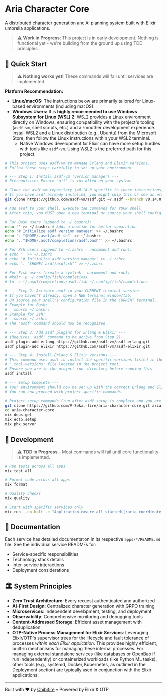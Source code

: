 # Aria Character Core

A distributed character generation and AI planning system built with Elixir umbrella applications.

> ⚠️ **Work in Progress**: This project is in early development. Nothing is functional yet - we're building from the ground up using TDD principles.

## 🚀 Quick Start

> ⚠️ **Nothing works yet!** These commands will fail until services are implemented.

**Platform Recommendation:**

*   **Linux/macOS:** The instructions below are primarily tailored for Linux-based environments (including macOS).
*   **Windows Users:** It is **highly recommended to use Windows Subsystem for Linux (WSL) 2**. WSL2 provides a Linux environment directly on Windows, ensuring compatibility with the project's tooling (`asdf-vm`, shell scripts, etc.) and a smoother development experience. Install WSL2 and a Linux distribution (e.g., Ubuntu) from the Microsoft Store, then follow the Linux instructions within your WSL2 terminal.
    *   Native Windows development for Elixir can have more setup hurdles with tools like `asdf-vm`. Using WSL2 is the preferred path for this project.

```bash
# This project uses asdf-vm to manage Erlang and Elixir versions.
# Follow these steps carefully to set up your environment.

# --- Step 1: Install asdf-vm (version manager) ---
# Prerequisite: Ensure 'git' is installed on your system.

# Clone the asdf-vm repository (v0.14.0 specific to these instructions).
# If you have asdf already installed, you might skip this or see an error if the directory exists.
git clone https://github.com/asdf-vm/asdf.git ~/.asdf --branch v0.14.0

# Add asdf to your shell. Execute the commands for YOUR shell.
# After this, you MUST open a new terminal or source your shell config file (e.g., source ~/.bashrc).

# For Bash users (append to ~/.bashrc):
echo '' >> ~/.bashrc # Adds a newline for better separation
echo '# Initialize asdf version manager' >> ~/.bashrc
echo '. "$HOME/.asdf/asdf.sh"' >> ~/.bashrc
echo '. "$HOME/.asdf/completions/asdf.bash"' >> ~/.bashrc

# For Zsh users (append to ~/.zshrc - uncomment and run):
# echo '' >> ~/.zshrc
# echo '# Initialize asdf version manager' >> ~/.zshrc
# echo '. "$HOME/.asdf/asdf.sh"' >> ~/.zshrc

# For Fish users (create a symlink - uncomment and run):
# mkdir -p ~/.config/fish/completions
# ln -s ~/.asdf/completions/asdf.fish ~/.config/fish/completions

# --- Step 2: Activate asdf in your CURRENT terminal session ---
# If you haven't already, open a NEW terminal window/tab,
# OR source your shell's configuration file in the CURRENT terminal.
# Example for Bash:
#   source ~/.bashrc
# Example for Zsh:
#   source ~/.zshrc
# The 'asdf' command should now be recognized.

# --- Step 3: Add asdf plugins for Erlang & Elixir ---
# (Requires 'asdf' command to be active from Step 2).
asdf plugin-add erlang https://github.com/asdf-vm/asdf-erlang.git
asdf plugin-add elixir https://github.com/asdf-vm/asdf-elixir.git

# --- Step 4: Install Erlang & Elixir versions ---
# This command uses asdf to install the specific versions listed in the
# '.tool-versions' file located in the project root.
# Ensure you are in the project root directory before running this.
asdf install

# --- Setup Complete ---
# Your environment should now be set up with the correct Erlang and Elixir versions.
# You can now proceed with project-specific commands.

# Project setup commands (run after asdf setup is complete and you are in the project directory):
git clone https://github.com/V-Sekai-fire/aria-character-core.git aria-character-core
cd aria-character-core
mix deps.get
mix ecto.setup
mix phx.server
```

## 🔧 Development

> ⚠️ **TDD in Progress** - Most commands will fail until core functionality is implemented.

```bash
# Run tests across all apps
mix test.all

# Format code across all apps
mix format

# Quality checks
mix quality

# Start with specific services only
mix run --no-halt -e "Application.ensure_all_started([:aria_coordinate, :aria_interface])"
```

## 📖 Documentation

Each service has detailed documentation in its respective `apps/*/README.md` file. See the individual service READMEs for:

- Service-specific responsibilities
- Technology stack details
- Inter-service interactions
- Deployment considerations

## 🏛️ System Principles

- **Zero Trust Architecture**: Every request authenticated and authorized
- **AI-First Design**: Centralized character generation with GRPO training
- **Microservices**: Independent development, testing, and deployment
- **Observability**: Comprehensive monitoring and debugging tools
- **Content-Addressed Storage**: Efficient asset management with deduplication
- **OTP-Native Process Management for Elixir Services**: Leveraging Elixir/OTP's supervisor trees for the lifecycle and fault tolerance of processes _within each Elixir application_. This provides highly efficient, built-in mechanisms for managing these internal processes. For managing external standalone services (like databases or OpenBao if run independently) or containerized workloads (like Python ML tasks), other tools (e.g., systemd, Docker, Kubernetes, as outlined in the Deployment section) are typically used in conjunction with the Elixir applications.

---

Built with ❤️ by [Chibifire](https://chibifire.com) • Powered by Elixir & OTP
